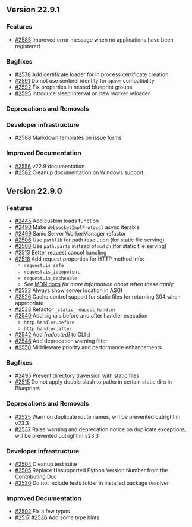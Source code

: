 ## Version 22.9.1

### Features

- [#2585](https://github.com/sanic-org/sanic/pull/2585) Improved error message when no applications have been registered


### Bugfixes

- [#2578](https://github.com/sanic-org/sanic/pull/2578) Add certificate loader for in process certificate creation
- [#2591](https://github.com/sanic-org/sanic/pull/2591) Do not use sentinel identity for `spawn` compatibility
- [#2592](https://github.com/sanic-org/sanic/pull/2592) Fix properties in nested blueprint groups
- [#2595](https://github.com/sanic-org/sanic/pull/2595) Introduce sleep interval on new worker reloader


### Deprecations and Removals


### Developer infrastructure

- [#2588](https://github.com/sanic-org/sanic/pull/2588) Markdown templates on issue forms


### Improved Documentation

- [#2556](https://github.com/sanic-org/sanic/pull/2556) v22.9 documentation
- [#2582](https://github.com/sanic-org/sanic/pull/2582) Cleanup documentation on Windows support


## Version 22.9.0

### Features

- [#2445](https://github.com/sanic-org/sanic/pull/2445) Add custom loads function 
- [#2490](https://github.com/sanic-org/sanic/pull/2490) Make `WebsocketImplProtocol` async iterable
- [#2499](https://github.com/sanic-org/sanic/pull/2499) Sanic Server WorkerManager refactor
- [#2506](https://github.com/sanic-org/sanic/pull/2506) Use `pathlib` for path resolution (for static file serving)
- [#2508](https://github.com/sanic-org/sanic/pull/2508) Use `path.parts` instead of `match` (for static file serving)
- [#2513](https://github.com/sanic-org/sanic/pull/2513) Better request cancel handling
- [#2516](https://github.com/sanic-org/sanic/pull/2516) Add request properties for HTTP method info:
    - `request.is_safe`
    - `request.is_idempotent`
    - `request.is_cacheable`
    - *See* [MDN docs](https://developer.mozilla.org/en-US/docs/Web/HTTP/Methods) *for more information about when these apply*
- [#2522](https://github.com/sanic-org/sanic/pull/2522) Always show server location in ASGI
- [#2526](https://github.com/sanic-org/sanic/pull/2526) Cache control support for static files for returning 304 when appropriate
- [#2533](https://github.com/sanic-org/sanic/pull/2533) Refactor `_static_request_handler`
- [#2540](https://github.com/sanic-org/sanic/pull/2540) Add signals before and after handler execution
    - `http.handler.before`
    - `http.handler.after`
- [#2542](https://github.com/sanic-org/sanic/pull/2542) Add *[redacted]* to CLI :)
- [#2546](https://github.com/sanic-org/sanic/pull/2546) Add deprecation warning filter
- [#2550](https://github.com/sanic-org/sanic/pull/2550) Middleware priority and performance enhancements

### Bugfixes

- [#2495](https://github.com/sanic-org/sanic/pull/2495) Prevent directory traversion with static files
- [#2515](https://github.com/sanic-org/sanic/pull/2515) Do not apply double slash to paths in certain static dirs in Blueprints

### Deprecations and Removals

- [#2525](https://github.com/sanic-org/sanic/pull/2525) Warn on duplicate route names, will be prevented outright in v23.3
- [#2537](https://github.com/sanic-org/sanic/pull/2537) Raise warning and deprecation notice on duplicate exceptions, will be prevented outright in v23.3

### Developer infrastructure

- [#2504](https://github.com/sanic-org/sanic/pull/2504) Cleanup test suite
- [#2505](https://github.com/sanic-org/sanic/pull/2505) Replace Unsupported Python Version Number from the Contributing Doc
- [#2530](https://github.com/sanic-org/sanic/pull/2530) Do not include tests folder in installed package resolver

### Improved Documentation

- [#2502](https://github.com/sanic-org/sanic/pull/2502) Fix a few typos
- [#2517](https://github.com/sanic-org/sanic/pull/2517) [#2536](https://github.com/sanic-org/sanic/pull/2536) Add some type hints
